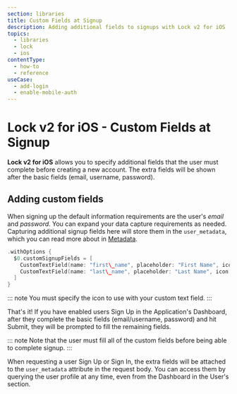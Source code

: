 ```yaml
---
section: libraries
title: Custom Fields at Signup
description: Adding additional fields to signups with Lock v2 for iOS
topics:
  - libraries
  - lock
  - ios
contentType:
  - how-to
  - reference
useCase:
  - add-login
  - enable-mobile-auth
---
```


# Lock v2 for iOS - Custom Fields at Signup

**Lock v2 for iOS** allows you to specify additional fields that the user must complete before creating a new account. The extra fields will be shown after the basic fields (email, username, password).

## Adding custom fields

When signing up the default information requirements are the user's *email* and *password*. You can expand your data capture requirements as needed. Capturing additional signup fields here will store them in the `user_metadata`, which you can read more about in [Metadata](/users/concepts/overview-user-metadata).

```swift
.withOptions {
  $0.customSignupFields = [
    CustomTextField(name: "first\_name", placeholder: "First Name", icon: LazyImage(name: "ic_person", bundle: Lock.bundle)),
    CustomTextField(name: "last\_name", placeholder: "Last Name", icon: LazyImage(name: "ic_person", bundle: Lock.bundle))
  ]
}
```

::: note
You must specify the icon to use with your custom text field.
:::

That's it! If you have enabled users Sign Up in the Application's Dashboard, after they complete the basic fields (email/username, password) and hit Submit, they will be prompted to fill the remaining fields.

::: note
Note that the user must fill all of the custom fields before being able to complete signup.
:::

When requesting a user Sign Up or Sign In, the extra fields will be attached to the `user_metadata` attribute in the request body. You can access them by querying the user profile at any time, even from the Dashboard in the User's section.
